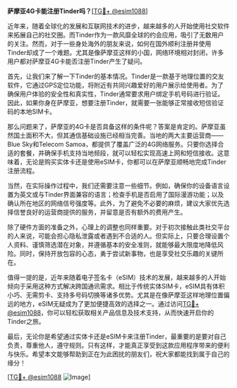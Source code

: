 **萨摩亚4G卡能注册Tinder吗？**[[TG💪+ @esim1088](https://t.me/s/esim1088)]

近年来，随着全球化的发展和互联网技术的进步，越来越多的人开始使用社交软件来拓展自己的社交圈。而Tinder作为一款风靡全球的约会应用，吸引了无数用户的关注。然而，对于一些身处海外的朋友来说，如何在国外顺利注册并使用Tinder却成了一个难题。尤其是像萨摩亚这样的小国，网络环境相对封闭，许多用户都对萨摩亚4G卡能否注册Tinder产生了疑问。

首先，让我们来了解一下Tinder的基本情况。Tinder是一款基于地理位置的交友软件，它通过GPS定位功能，将附近有共同兴趣爱好的用户展示给使用者。为了确保用户体验的安全性和真实性，Tinder通常要求用户绑定手机号码进行验证。因此，如果你身在萨摩亚，想要注册Tinder，就需要一张能够正常接收短信验证码的本地SIM卡。

那么问题来了，萨摩亚的4G卡是否具备这样的条件呢？答案是肯定的。萨摩亚虽然国土面积不大，但其通信基础设施已经相当完善。当地的两大主要运营商——Blue Sky和Telecom Samoa，都提供了覆盖广泛的4G网络服务。只要你选择合适的套餐，并确保手机支持当地频段，就可以轻松实现高速上网和短信接收。这意味着，无论是购买实体卡还是使用eSIM卡，你都可以在萨摩亚顺畅地完成Tinder注册流程。

当然，在实际操作过程中，我们还需要注意一些细节。例如，确保你的设备语言设置为英文或与Tinder界面兼容的语言；检查手机是否启用了国际漫游功能；以及确认所在地区的网络信号强度等。此外，为了避免不必要的麻烦，建议大家优先选择信誉良好的运营商提供的服务，并留意是否有额外的费用产生。

除了硬件方面的准备之外，心理上的调整也同样重要。对于初次接触此类社交平台的人来说，可能会担心隐私泄露或者遇到不合适的人。但实际上，只要合理设置个人资料、谨慎筛选潜在对象，并遵循基本的安全准则，就能够最大限度地降低风险。同时，保持开放包容的心态，勇于尝试新事物，也是享受社交乐趣的关键所在。

值得一提的是，近年来随着电子签名卡（eSIM）技术的发展，越来越多的人开始倾向于采用这种方式解决跨国通讯需求。相比于传统实体SIM卡，eSIM具有体积小巧、无需剪卡、支持多号码切换等诸多优势。尤其是在像萨摩亚这样地理位置偏远的地方，eSIM无疑成为了更加便捷高效的选择之一。通过访问[TG💪+ @esim1088](https://t.me/s/esim1088)，你可以轻松获取相关产品信息及技术支持，从而快速开启你的Tinder之旅。

最后，无论你是希望通过实体卡还是eSIM卡来注册Tinder，最重要的是要对自己负责，尊重他人，遵守规则。只有这样，才能真正享受到这款应用程序带来的便利与快乐。希望本文能够帮助到正在为此困扰的朋友们，祝大家都能找到属于自己的缘分！

[[TG💪+ @esim1088](https://t.me/s/esim1088) ![Image](https://i.postimg.cc/4NQfJmqS/Snipaste-2025-05-13-00-14-12.png)]